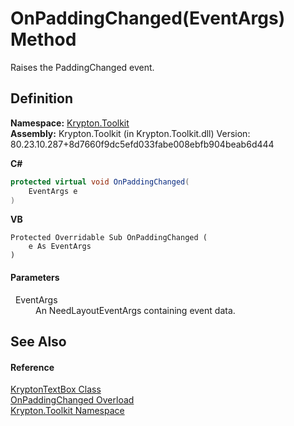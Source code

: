 # OnPaddingChanged(EventArgs) Method


Raises the PaddingChanged event.



## Definition
**Namespace:** <a href="79d2eac2-21f4-54ff-7552-b20c33c30600.md">Krypton.Toolkit</a>  
**Assembly:** Krypton.Toolkit (in Krypton.Toolkit.dll) Version: 80.23.10.287+8d7660f9dc5efd033fabe008ebfb904beab6d444

**C#**
``` C#
protected virtual void OnPaddingChanged(
	EventArgs e
)
```
**VB**
``` VB
Protected Overridable Sub OnPaddingChanged ( 
	e As EventArgs
)
```



#### Parameters
<dl><dt>  EventArgs</dt><dd>An NeedLayoutEventArgs containing event data.</dd></dl>

## See Also


#### Reference
<a href="bafb1891-da9d-07a1-9249-da755c1768d7.md">KryptonTextBox Class</a>  
<a href="0e0ff416-a18e-c667-d256-d077e4d1a561.md">OnPaddingChanged Overload</a>  
<a href="79d2eac2-21f4-54ff-7552-b20c33c30600.md">Krypton.Toolkit Namespace</a>  
